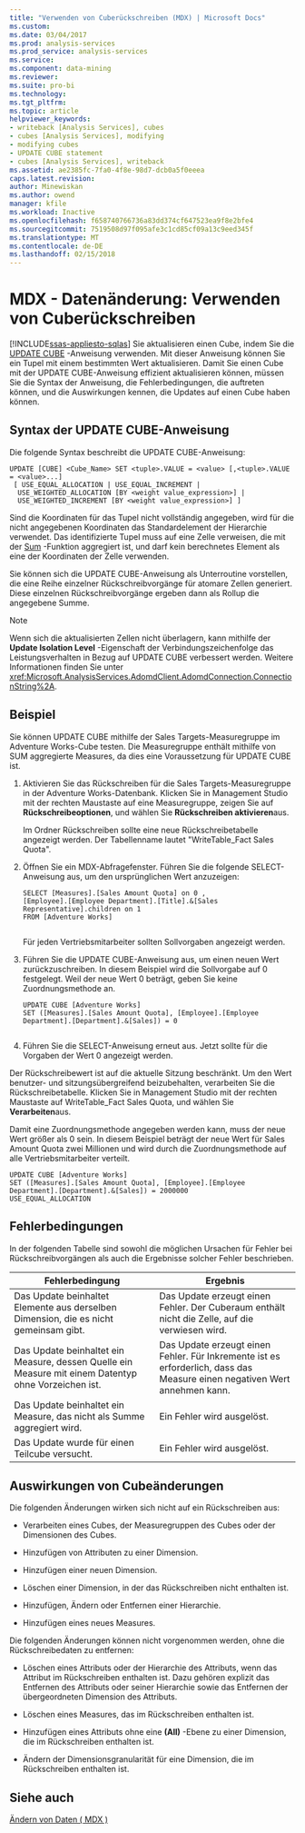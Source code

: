 ```yaml
---
title: "Verwenden von Cuberückschreiben (MDX) | Microsoft Docs"
ms.custom: 
ms.date: 03/04/2017
ms.prod: analysis-services
ms.prod_service: analysis-services
ms.service: 
ms.component: data-mining
ms.reviewer: 
ms.suite: pro-bi
ms.technology: 
ms.tgt_pltfrm: 
ms.topic: article
helpviewer_keywords:
- writeback [Analysis Services], cubes
- cubes [Analysis Services], modifying
- modifying cubes
- UPDATE CUBE statement
- cubes [Analysis Services], writeback
ms.assetid: ae2385fc-7fa0-4f8e-98d7-dcb0a5f0eeea
caps.latest.revision: 
author: Minewiskan
ms.author: owend
manager: kfile
ms.workload: Inactive
ms.openlocfilehash: f658740766736a83dd374cf647523ea9f8e2bfe4
ms.sourcegitcommit: 7519508d97f095afe3c1cd85cf09a13c9eed345f
ms.translationtype: MT
ms.contentlocale: de-DE
ms.lasthandoff: 02/15/2018
---
```

# <a name="mdx-data-modification---using-cube-writebacks"></a>MDX - Datenänderung: Verwenden von Cuberückschreiben
[!INCLUDE[ssas-appliesto-sqlas](../../../includes/ssas-appliesto-sqlas.md)]
Sie aktualisieren einen Cube, indem Sie die [UPDATE CUBE](../../../mdx/mdx-data-manipulation-update-cube.md) -Anweisung verwenden. Mit dieser Anweisung können Sie ein Tupel mit einem bestimmten Wert aktualisieren. Damit Sie einen Cube mit der UPDATE CUBE-Anweisung effizient aktualisieren können, müssen Sie die Syntax der Anweisung, die Fehlerbedingungen, die auftreten können, und die Auswirkungen kennen, die Updates auf einen Cube haben können.  
  
## <a name="update-cube-statement-syntax"></a>Syntax der UPDATE CUBE-Anweisung  
 Die folgende Syntax beschreibt die UPDATE CUBE-Anweisung:  
  
```  
UPDATE [CUBE] <Cube_Name> SET <tuple>.VALUE = <value> [,<tuple>.VALUE = <value>...]  
 [ USE_EQUAL_ALLOCATION | USE_EQUAL_INCREMENT |  
  USE_WEIGHTED_ALLOCATION [BY <weight value_expression>] |  
  USE_WEIGHTED_INCREMENT [BY <weight value_expression>] ]   
```  
  
 Sind die Koordinaten für das Tupel nicht vollständig angegeben, wird für die nicht angegebenen Koordinaten das Standardelement der Hierarchie verwendet. Das identifizierte Tupel muss auf eine Zelle verweisen, die mit der [Sum](../../../mdx/sum-mdx.md) -Funktion aggregiert ist, und darf kein berechnetes Element als eine der Koordinaten der Zelle verwenden.  
  
 Sie können sich die UPDATE CUBE-Anweisung als Unterroutine vorstellen, die eine Reihe einzelner Rückschreibvorgänge für atomare Zellen generiert. Diese einzelnen Rückschreibvorgänge ergeben dann als Rollup die angegebene Summe.  
  
> [!NOTE]  
>  Wenn sich die aktualisierten Zellen nicht überlagern, kann mithilfe der **Update Isolation Level** -Eigenschaft der Verbindungszeichenfolge das Leistungsverhalten in Bezug auf UPDATE CUBE verbessert werden. Weitere Informationen finden Sie unter <xref:Microsoft.AnalysisServices.AdomdClient.AdomdConnection.ConnectionString%2A>.  
  
## <a name="example"></a>Beispiel  
 Sie können UPDATE CUBE mithilfe der Sales Targets-Measuregruppe im Adventure Works-Cube testen. Die Measuregruppe enthält mithilfe von SUM aggregierte Measures, da dies eine Voraussetzung für UPDATE CUBE ist.  
  
1.  Aktivieren Sie das Rückschreiben für die Sales Targets-Measuregruppe in der Adventure Works-Datenbank. Klicken Sie in Management Studio mit der rechten Maustaste auf eine Measuregruppe, zeigen Sie auf **Rückschreibeoptionen**, und wählen Sie **Rückschreiben aktivieren**aus.  
  
     Im Ordner Rückschreiben sollte eine neue Rückschreibetabelle angezeigt werden. Der Tabellenname lautet "WriteTable_Fact Sales Quota".  
  
2.  Öffnen Sie ein MDX-Abfragefenster. Führen Sie die folgende SELECT-Anweisung aus, um den ursprünglichen Wert anzuzeigen:  
  
    ```  
    SELECT [Measures].[Sales Amount Quota] on 0 ,  
    [Employee].[Employee Department].[Title].&[Sales Representative].children on 1  
    FROM [Adventure Works]  
  
    ```  
  
     Für jeden Vertriebsmitarbeiter sollten Sollvorgaben angezeigt werden.  
  
3.  Führen Sie die UPDATE CUBE-Anweisung aus, um einen neuen Wert zurückzuschreiben. In diesem Beispiel wird die Sollvorgabe auf 0 festgelegt. Weil der neue Wert 0 beträgt, geben Sie keine Zuordnungsmethode an.  
  
    ```  
    UPDATE CUBE [Adventure Works]   
    SET ([Measures].[Sales Amount Quota], [Employee].[Employee Department].[Department].&[Sales]) = 0  
  
    ```  
  
4.  Führen Sie die SELECT-Anweisung erneut aus. Jetzt sollte für die Vorgaben der Wert 0 angezeigt werden.  
  
 Der Rückschreibewert ist auf die aktuelle Sitzung beschränkt. Um den Wert benutzer- und sitzungsübergreifend beizubehalten, verarbeiten Sie die Rückschreibetabelle. Klicken Sie in Management Studio mit der rechten Maustaste auf WriteTable_Fact Sales Quota, und wählen Sie **Verarbeiten**aus.  
  
 Damit eine Zuordnungsmethode angegeben werden kann, muss der neue Wert größer als 0 sein. In diesem Beispiel beträgt der neue Wert für Sales Amount Quota zwei Millionen und wird durch die Zuordnungsmethode auf alle Vertriebsmitarbeiter verteilt.  
  
```  
UPDATE CUBE [Adventure Works]   
SET ([Measures].[Sales Amount Quota], [Employee].[Employee Department].[Department].&[Sales]) = 2000000   
USE_EQUAL_ALLOCATION  
```  
  
## <a name="error-conditions"></a>Fehlerbedingungen  
 In der folgenden Tabelle sind sowohl die möglichen Ursachen für Fehler bei Rückschreibvorgängen als auch die Ergebnisse solcher Fehler beschrieben.  
  
|Fehlerbedingung|Ergebnis|  
|---------------------|------------|  
|Das Update beinhaltet Elemente aus derselben Dimension, die es nicht gemeinsam gibt.|Das Update erzeugt einen Fehler. Der Cuberaum enthält nicht die Zelle, auf die verwiesen wird.|  
|Das Update beinhaltet ein Measure, dessen Quelle ein Measure mit einem Datentyp ohne Vorzeichen ist.|Das Update erzeugt einen Fehler. Für Inkremente ist es erforderlich, dass das Measure einen negativen Wert annehmen kann.|  
|Das Update beinhaltet ein Measure, das nicht als Summe aggregiert wird.|Ein Fehler wird ausgelöst.|  
|Das Update wurde für einen Teilcube versucht.|Ein Fehler wird ausgelöst.|  
  
## <a name="affect-of-cube-changes"></a>Auswirkungen von Cubeänderungen  
 Die folgenden Änderungen wirken sich nicht auf ein Rückschreiben aus:  
  
-   Verarbeiten eines Cubes, der Measuregruppen des Cubes oder der Dimensionen des Cubes.  
  
-   Hinzufügen von Attributen zu einer Dimension.  
  
-   Hinzufügen einer neuen Dimension.  
  
-   Löschen einer Dimension, in der das Rückschreiben nicht enthalten ist.  
  
-   Hinzufügen, Ändern oder Entfernen einer Hierarchie.  
  
-   Hinzufügen eines neues Measures.  
  
 Die folgenden Änderungen können nicht vorgenommen werden, ohne die Rückschreibedaten zu entfernen:  
  
-   Löschen eines Attributs oder der Hierarchie des Attributs, wenn das Attribut im Rückschreiben enthalten ist. Dazu gehören explizit das Entfernen des Attributs oder seiner Hierarchie sowie das Entfernen der übergeordneten Dimension des Attributs.  
  
-   Löschen eines Measures, das im Rückschreiben enthalten ist.  
  
-   Hinzufügen eines Attributs ohne eine **(All)** -Ebene zu einer Dimension, die im Rückschreiben enthalten ist.  
  
-   Ändern der Dimensionsgranularität für eine Dimension, die im Rückschreiben enthalten ist.  
  
## <a name="see-also"></a>Siehe auch  
 [Ändern von Daten &#40; MDX &#41;](../../../analysis-services/multidimensional-models/mdx/mdx-data-modification-modifying-data.md)  
  
  
